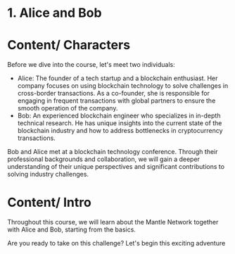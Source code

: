 # 1. Alice and Bob

# Content/ Characters

Before we dive into the course, let's meet two individuals:

- Alice: The founder of a tech startup and a blockchain enthusiast. Her company focuses on using blockchain technology to solve challenges in cross-border transactions. As a co-founder, she is responsible for engaging in frequent transactions with global partners to ensure the smooth operation of the company.
- Bob: An experienced blockchain engineer who specializes in in-depth technical research. He has unique insights into the current state of the blockchain industry and how to address bottlenecks in cryptocurrency transactions.

Bob and Alice met at a blockchain technology conference. Through their professional backgrounds and collaboration, we will gain a deeper understanding of their unique perspectives and significant contributions to solving industry challenges.

# Content/ Intro

Throughout this course, we will learn about the Mantle Network together with Alice and Bob, starting from the basics.

Are you ready to take on this challenge?
Let's begin this exciting adventure
